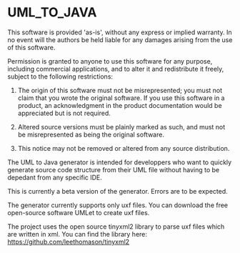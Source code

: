 # UML_TO_JAVA

This software is provided 'as-is', without any express or implied
warranty. In no event will the authors be held liable for any
damages arising from the use of this software.

Permission is granted to anyone to use this software for any
purpose, including commercial applications, and to alter it and
redistribute it freely, subject to the following restrictions:

1. The origin of this software must not be misrepresented; you must
not claim that you wrote the original software. If you use this
software in a product, an acknowledgment in the product documentation
would be appreciated but is not required.

2. Altered source versions must be plainly marked as such, and
must not be misrepresented as being the original software.

3. This notice may not be removed or altered from any source
distribution.

The UML to Java generator is intended for developpers who want to
quickly generate source code structure from their UML file without
having to be depedant from any specific IDE.

This is currently a beta version of the generator. Errors are to be expected.

The generator currently supports only uxf files.
You can download the free open-source software UMLet to create uxf files.

The project uses the open source tinyxml2 library to parse uxf files which are written in xml. You can find the library here: https://github.com/leethomason/tinyxml2
